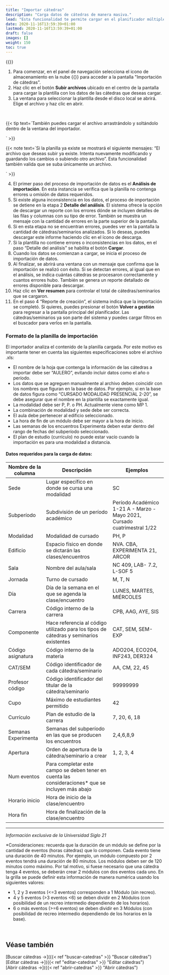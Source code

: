 ```yaml
---
title: "Importar cátedras"
description: "Carga datos de cátedras de manera masiva."
lead: "Esta funcionalidad te permite cargar en el planificador múltiples cátedras y/o seminarios con todos sus detalles (modalidad, período, materia, cupo, docente, etc.) por medio de una plantilla con extensión .xls o .xlsx."
date: 2020-11-16T13:59:39+01:00
lastmod: 2020-11-16T13:59:39+01:00
draft: false
images: []
weight: 150
toc: true
---
```


{{<warning text="Para poder migrar masivamente la información de cátedras usando esta herramienta, primero debes tener disponible el archivo que se usa como plantilla de importación y que se entrega cuando el planificador está disponible en el entorno de producción. Una vez que tengas la planilla completa con los datos que se incluyen al final de este documento, la deberás guardar de manera local.">}}
</b>

1. Para comenzar, en el panel de navegación selecciona el icono de almacenamiento en la nube {{<inline-icon image="cloud upload.png" alt="upload icon">}} para acceder a la pantalla "Importación de cátedras".
1. Haz clic en el botón **Subir archivos** ubicado en el centro de la pantalla para cargar la plantilla con los datos de las cátedras que deseas cargar.
1. La ventana para seleccionar la plantilla desde el disco local se abrirá. Elige el archivo y haz clic en abrir. 
<br>

{{< tip text=`También puedes cargar el archivo arrastrándolo y soltándolo dentro de la ventana del importador.

` >}}
<br>

{{< note text=`Si la planilla ya existe se mostrará el siguiente mensajes: “El archivo que deseas subir ya existe. Intenta nuevamente modificando y guardando los cambios o subiendo otro archivo”. Esta funcionalidad también valida que se suba únicamente un archivo.

` >}}
</b>

4. El primer paso del proceso de importación de datos es el **Análisis de importación**. En esta instancia se verifica que la planilla no contenga errores u omisión de datos requeridos.
5. Si existe alguna inconsistencia en los datos, el proceso de importación se detiene en la etapa 2 **Detalle del análisis**. El sistema ofrece la opción de descargar un reporte con los errores dónde se incluyen detalles de las filas y columnas con su tipo de error. También se muestra un mensaje con la cantidad de errores en la parte superior de la pantalla. 
6. Si en esta etapa no se encuentran errores, puedes ver en la pantalla la cantidad de cátedras/seminarios analizados. Si lo deseas, puedes descargar este informe haciendo clic en el ícono de descarga.
7. Si la plantilla no contiene errores o inconsistencias en los datos, en el paso “Detalle del análisis” se habilita el botón **Cargar**.
8. Cuando los datos se comienzan a cargar, se inicia el proceso de importación de datos.
9. Al finalizar, se abrirá una ventana con un mensaje que confirma que la importación se realizó con éxito. Si se detectan errores, al igual que en el análisis, se indica cuántas cátedras se procesaron correctamente y cuantos errores hubo. También se genera un reporte detallado de errores disponible para descargar.
10. Haz clic en **Ver resumen** para controlar el total de cátedras/seminarios que se cargaron. 
11. En el paso 4 “Reporte de creación”, el sistema indica que la importación se completó. Si quieres, puedes presionar el botón **Volver a gestión** para regresar a la pantalla principal del planificador. Las cátedras/seminarios ya son parte del sistema y puedes cargar filtros en el buscador para verlos en la pantalla.

### Formato de la planilla de importación

El importador analiza el contenido de la planilla cargada. Por este motivo es importante tener en cuenta las siguientes especificaciones sobre el archivo .xls:

- El nombre de la hoja que contenga la información de las cátedras a importar debe ser “AULERO”, evitando incluir datos como el año o período.
- Los datos que se agreguen manualmente al archivo deben coincidir con los nombres que figuran en la base de datos. Por ejemplo, si en la base de datos figura como “CURSADO MODALIDAD PRESENCIAL 2-20”, se debe asegurar que el nombre en la plantilla se exactamente igual.
- La modalidad debe ser P, P. o PH. Actualmente viene como MP 1.
- La combinación de modalidad y sede debe ser correcta.
- El aula debe pertenecer al edificio seleccionado.
- La hora de fin de un módulo debe ser mayor a la hora de inicio.
- Las semanas de los encuentros Experimenta deben estar dentro del rango de fechas del subperíodo seleccionado.
- El plan de estudio (currículo) no puede estar vacío cuando la importación es para una modalidad a distancia.

#### Datos requeridos para la carga de datos:

| Nombre de la columna | Descripción | Ejemplos |
| -- | -- | -- |
| Sede | Lugar específico en donde se cursa una modalidad | SC
| Subperíodo | Subdivisión de un período académico | Período Académico 1-21 A - Marzo -Mayo 2021, Cursado cuatrimestral 1/22
| Modalidad | Modalidad de cursado | PH, P
| Edificio | Espacio físico en donde se dictarán las clases/encuentros | NVA. CBA, EXPERIMENTA 21, ARCOR
| Sala | Nombre del aula/sala | NC 409, LAB- 7.2, L-SOF 5
| Jornada | Turno de cursado | M, T, N
| Día | Día de la semana en el que se agenda la clase/encuentro | LUNES, MARTES, MIÉRCOLES
| Carrera | Código interno de la carrera | CPB, AAG, AYE, SIS
| Componente | Hace referencia al código utilizado para los tipos de cátedras y seminarios existentes | CAT, SEM, SEM-EXP
| Código asignatura | Código interno de la materia | ADO204, ECO204, INF243, DER324
| CAT/SEM | Código identificador de cada cátedra/seminario | AA, CM, 22, 45
| Profesor código | Código identificador del titular de la cátedra/seminario | 99999999
| Cupo | Máximo de estudiantes permitido | 42
| Currículo | Plan de estudio de la carrera | 7, 20, 6, 18
| Semanas Experimenta | Semanas del subperíodo en las que se producen los encuentros | 2,4,6,8,9
| Apertura | Orden de apertura de la cátedra/seminario a crear | 1, 2, 3, 4
| Num eventos | Para completar este campo se deben tener en cuenta las consideraciones* que se incluyen más abajo |
| Horario inicio | Hora de inicio de la clase/encuentro |
| Hora fin | Hora de finalización de la clase/encuentro |
---

_Información exclusiva de la Universidad Siglo 21_

*Consideraciones: recuerda que la duración de un módulo se define por la cantidad de eventos (horas cátedras) que lo componen. Cada evento tiene una duración de 40 minutos. Por ejemplo, un módulo compuesto por 2 eventos tendrá una duración de 80 minutos. Los módulos deben ser de 120 minutos como máximo. Por tal motivo, si fuese necesario que una cátedra tenga 4 eventos, se deberán crear 2 módulos con dos eventos cada uno. 
En la grilla se puede definir esta información de manera numérica usando los siguientes valores:
- 1, 2 y 3 eventos (<=3 eventos) corresponden a 1 Módulo (sin recreo).
- 4 y 5 eventos (>3 eventos <6) se deben dividir en 2 Módulos (con posibilidad de un recreo intermedio dependiendo de los horarios).
- 6 o más eventos (>=6 eventos) se deben dividir en 3 Módulos (con posibilidad de recreo intermedio dependiendo de los horarios en la base).
<br>

## Véase también

[Buscar cátedras →]({{< ref "buscar-catedras" >}} "Buscar cátedras")
<br/>
[Editar cátedras →]({{< ref "editar-catedras" >}} "Editar cátedras")
<br/>
[Abrir cátedras →]({{< ref "abrir-catedras" >}} "Abrir cátedras")
